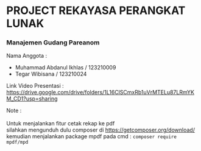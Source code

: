 # PROJECT REKAYASA PERANGKAT LUNAK    

### Manajemen Gudang Pareanom          
                   
Nama Anggota :           
* Muhammad Abdanul Ikhlas / 123210009                      
* Tegar Wibisana / 123210024    
     
Link Video Presentasi : https://drive.google.com/drive/folders/1L16ClSCmxRb1uVrMTELu87LRmYKM_CD1?usp=sharing <br>   

Note : <br>    
Untuk menjalankan fitur cetak rekap ke pdf <br> silahkan mengunduh dulu composer di https://getcomposer.org/download/ <br>
kemudian menjalankan package mpdf pada cmd : ```composer require mpdf/mpd```
  
  
